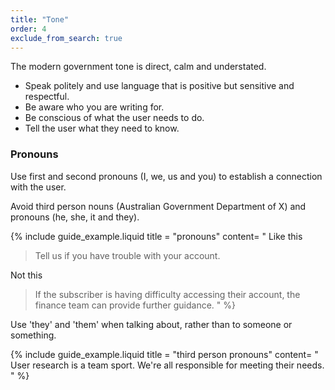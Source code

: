 ```yaml
---
title: "Tone"
order: 4
exclude_from_search: true
---
```


The modern government tone is direct, calm and understated.

- Speak politely and use language that is positive but sensitive and respectful.
- Be aware who you are writing for.
- Be conscious of what the user needs to do.
- Tell the user what they need to know.

### Pronouns

Use first and second pronouns (I, we, us and you) to establish a connection with the user.

Avoid third person nouns (Australian Government Department of X) and pronouns (he, she, it and they).

{% include guide_example.liquid
  title = "pronouns"
  content= "
Like this

> Tell us if you have trouble with your account.

Not this

> If the subscriber is having difficulty accessing their account, the finance team can provide further guidance.
"
%}

Use 'they' and 'them' when talking about, rather than to someone or something.

{% include guide_example.liquid
  title = "third person pronouns"
  content= "
User research is a team sport. We're all responsible for meeting their needs.
"
%}
